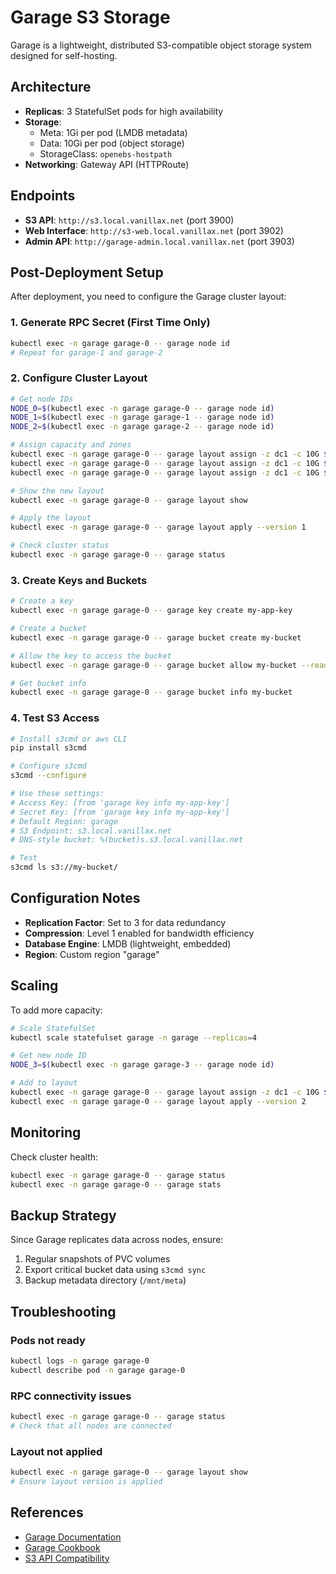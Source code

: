 # Garage S3 Storage

Garage is a lightweight, distributed S3-compatible object storage system designed for self-hosting.

## Architecture

- **Replicas**: 3 StatefulSet pods for high availability
- **Storage**: 
  - Meta: 1Gi per pod (LMDB metadata)
  - Data: 10Gi per pod (object storage)
  - StorageClass: `openebs-hostpath`
- **Networking**: Gateway API (HTTPRoute)

## Endpoints

- **S3 API**: `http://s3.local.vanillax.net` (port 3900)
- **Web Interface**: `http://s3-web.local.vanillax.net` (port 3902)
- **Admin API**: `http://garage-admin.local.vanillax.net` (port 3903)

## Post-Deployment Setup

After deployment, you need to configure the Garage cluster layout:

### 1. Generate RPC Secret (First Time Only)

```bash
kubectl exec -n garage garage-0 -- garage node id
# Repeat for garage-1 and garage-2
```

### 2. Configure Cluster Layout

```bash
# Get node IDs
NODE_0=$(kubectl exec -n garage garage-0 -- garage node id)
NODE_1=$(kubectl exec -n garage garage-1 -- garage node id)
NODE_2=$(kubectl exec -n garage garage-2 -- garage node id)

# Assign capacity and zones
kubectl exec -n garage garage-0 -- garage layout assign -z dc1 -c 10G $NODE_0
kubectl exec -n garage garage-0 -- garage layout assign -z dc1 -c 10G $NODE_1
kubectl exec -n garage garage-0 -- garage layout assign -z dc1 -c 10G $NODE_2

# Show the new layout
kubectl exec -n garage garage-0 -- garage layout show

# Apply the layout
kubectl exec -n garage garage-0 -- garage layout apply --version 1

# Check cluster status
kubectl exec -n garage garage-0 -- garage status
```

### 3. Create Keys and Buckets

```bash
# Create a key
kubectl exec -n garage garage-0 -- garage key create my-app-key

# Create a bucket
kubectl exec -n garage garage-0 -- garage bucket create my-bucket

# Allow the key to access the bucket
kubectl exec -n garage garage-0 -- garage bucket allow my-bucket --read --write --key my-app-key

# Get bucket info
kubectl exec -n garage garage-0 -- garage bucket info my-bucket
```

### 4. Test S3 Access

```bash
# Install s3cmd or aws CLI
pip install s3cmd

# Configure s3cmd
s3cmd --configure

# Use these settings:
# Access Key: [from 'garage key info my-app-key']
# Secret Key: [from 'garage key info my-app-key']
# Default Region: garage
# S3 Endpoint: s3.local.vanillax.net
# DNS-style bucket: %(bucket)s.s3.local.vanillax.net

# Test
s3cmd ls s3://my-bucket/
```

## Configuration Notes

- **Replication Factor**: Set to 3 for data redundancy
- **Compression**: Level 1 enabled for bandwidth efficiency
- **Database Engine**: LMDB (lightweight, embedded)
- **Region**: Custom region "garage"

## Scaling

To add more capacity:

```bash
# Scale StatefulSet
kubectl scale statefulset garage -n garage --replicas=4

# Get new node ID
NODE_3=$(kubectl exec -n garage garage-3 -- garage node id)

# Add to layout
kubectl exec -n garage garage-0 -- garage layout assign -z dc1 -c 10G $NODE_3
kubectl exec -n garage garage-0 -- garage layout apply --version 2
```

## Monitoring

Check cluster health:

```bash
kubectl exec -n garage garage-0 -- garage status
kubectl exec -n garage garage-0 -- garage stats
```

## Backup Strategy

Since Garage replicates data across nodes, ensure:
1. Regular snapshots of PVC volumes
2. Export critical bucket data using `s3cmd sync`
3. Backup metadata directory (`/mnt/meta`)

## Troubleshooting

### Pods not ready
```bash
kubectl logs -n garage garage-0
kubectl describe pod -n garage garage-0
```

### RPC connectivity issues
```bash
kubectl exec -n garage garage-0 -- garage status
# Check that all nodes are connected
```

### Layout not applied
```bash
kubectl exec -n garage garage-0 -- garage layout show
# Ensure layout version is applied
```

## References

- [Garage Documentation](https://garagehq.deuxfleurs.fr/)
- [Garage Cookbook](https://garagehq.deuxfleurs.fr/cookbook/)
- [S3 API Compatibility](https://garagehq.deuxfleurs.fr/documentation/reference-manual/s3-compatibility/)
